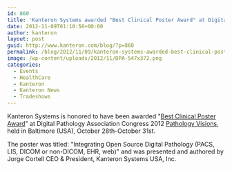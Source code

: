 ```yaml
---
id: 860
title: 'Kanteron Systems awarded "Best Clinical Poster Award" at Digital Pathology Association Congress'
date: 2012-11-09T01:10:50+00:00
author: kanteron
layout: post
guid: http://www.kanteron.com/blog/?p=860
permalink: /blog/2012/11/09/kanteron-systems-awarded-best-clinical-poster-award-at-digital-pathology-association-congress/
image: /wp-content/uploads/2012/11/DPA-547x372.png
categories:
  - Events
  - HealthCare
  - Kanteron
  - Kanteron News
  - Tradeshows
---
```

Kanteron Systems is honored to have been awarded "<a title="https://digitalpathologyassociation.org/poster-presenters" href="https://digitalpathologyassociation.org/poster-presenters" target="_blank">Best Clinical Poster Award</a>" at Digital Pathology Association Congress 2012 <a title="https://digitalpathologyassociation.org/pathology-visions-2012" href="https://digitalpathologyassociation.org/pathology-visions-2012" target="_blank">Pathology Visions</a>, held in Baltimore (USA), October 28th-October 31st.

The poster was titled: "Integrating Open Source Digital Pathology (PACS, LIS, DICOM or non-DICOM, EHR, web)" and was presented and authored by Jorge Cortell CEO & President, Kanteron Systems USA, Inc.